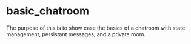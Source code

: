 # basic_chatroom

The purpose of this is to show case the basics of a chatroom with state management,
persistant messages, and a private room.

